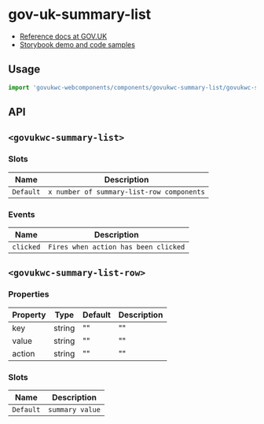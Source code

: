 # gov-uk-summary-list

- [Reference docs at GOV.UK](https://design-system.service.gov.uk/components/summary-list/)
- [Storybook demo and code samples](http://tgreyuk.github.io/govuk-webcomponents/storybook/?path=/story/summary-list/)

## Usage

```javascript
import 'govukwc-webcomponents/components/govukwc-summary-list/govukwc-summary-list';
```

## API

## `<govukwc-summary-list>`

### Slots

| Name  |  Description     |
|-----------|-----------|
| `Default` | `x number of summary-list-row components` |

### Events

| Name  |  Description     |
|-----------|-----------|
| `clicked` | `Fires when action has been clicked` |

## `<govukwc-summary-list-row>`

### Properties

| Property  |  Type     | Default | Description |
|-----------|-----------|---------|-------------|
| key|string|""|""
| value|string|""|""
| action|string|""|""| 

### Slots

| Name  |  Description     |
|-----------|-----------|
| `Default` | `summary value` |

